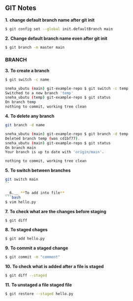 ## GIT Notes
__1.__ **change default branch name after git init**
```bash
$ git config set --global init.defaultBranch main
```

__2.__ **Change default branch name even after git init** 
```bash
$ git branch -m master main
```

### BRANCH
__3.__ **To create a branch**
```bash
$ git switch -c name
```
```bash
sneha_ubutu (main) git-example-repo $ git switch -c temp
Switched to a new branch 'temp'
sneha_ubutu (temp) git-example-repo $ git status
On branch temp
nothing to commit, working tree clean
```

__4.__ **To delete any branch**
```bash
git branch -d name
```

```bash
sneha_ubutu (main) git-example-repo $ git branch -d temp
Deleted branch temp (was cd1bf77).
sneha_ubutu (main) git-example-repo $ git status
On branch main
Your branch is up to date with 'origin/main'.

nothing to commit, working tree clean
```

__5.__ **To switch between branches**
```bash
git switch main
``

__6.__ **To add into file**
```bash
$ vim hello.py
```

__7.__ **To check what are the changes before staging**
```bash
$ git diff
```

__8.__ **To staged chages**
```bash
$ git add hello.py 
```

__9.__ **To commit a staged change**
```bash
$ git commit -m "comment"
```

__10.__ **To check what is added after a file is staged**
```bash
$ git diff --staged
```

__11.__ **To unstaged a file staged file**
```bash
$ git restore --staged hello.py
```
